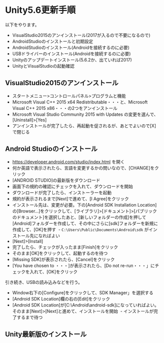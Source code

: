 # Unity5.6更新手順
以下をやります。

- VisualStudio2015のアンインストール(2017が入るので不要になるので)
- AndroidStudioのインストールと初期設定
- AndroidStudioのインストール(Androidを接続するのに必要)
- USBドライバーのインストール(Androidを接続するのに必要)
- Unityのアップデートインストール(5.6.2か、出ていれば2017)
- UnityとVisualStudioの起動確認

## VisualStudio2015のアンインストール
- スタートメニュー>コントロールパネル>プログラムと機能
- Microsoft Visual C++ 2015 x64 Redistributable・・・と、Microsoft Visual C++ 2015 x86・・・の2つをアンインストール
- Microsoft Visual Studio Community 2015 with Updates の変更を選んで、[Uninstall]>[Yes]
- アンインストールが完了したら、再起動を促されるが、あとでよいので[X]で閉じる

## Android Studioのインストール
- https://developer.android.com/studio/index.html を開く
- 何か英語で表示されたら、言語を変更するかの問いなので、[CHANGE]をクリック
- [ANDROID STUDIO]の最新版をダウンロード
- 画面下の規約の確認にチェックを入れて、ダウンロードを開始
- ダウンロードが完了したら、インストーラーを起動
- 規約が表示されるまで[Next]で進めて、[I Agree]をクリック
- インストール先は、変更が必要。下の[Android SDK Installation Location]の[Browser...]をクリックして、[ライブラリ]>[ドキュメント]>[パブリックのドキュメント]を選択したあと、[新しいフォルダーの作成]を押して[Android]フォルダーを作成して、その中にさらに[sdk]フォルダーを新規に作成して、[OK]を押す
  - `C:\Users\Public\Documents\Android\sdk` がインストール先になればよい
- [Next]>[Install]
- 完了したら、チェックが入ったまま[Finish]をクリック
- そのまま[OK]をクリックして、起動するのを待つ
- [Missing SDK]が表示されたら、[Cancel]をクリック
- [You have chosen to ・・・]が表示されたら、[Do not re-run・・・」にチェックを入れて、[OK]をクリック

引き続き、USBの読み込みなどを行う。

- Window右下の[Configure]をクリックして、SDK Manager」を選択する
- [Android SDK Location]欄の右の[Edit]をクリック
- [Android SDK Location]が[C:\Android\android-sdk]になっていればよい。そのまま[Next]>[Next]と進めて、インストールを開始
  - インストールが完了するまで待つ





## Unity最新版のインストール

